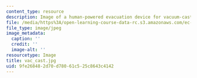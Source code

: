 ```yaml
---
content_type: resource
description: Image of a human-powered evacuation device for vacuum-casting prosthetics.
file: /media/https%3A/open-learning-course-data-rc.s3.amazonaws.com/ec-715-d-lab-disseminating-innovations-for-the-common-good-spring-2007/9fe268482d70d78061c525c8643c4142_vac_cast.jpg
file_type: image/jpeg
image_metadata:
  caption: ''
  credit: ''
  image-alt: ''
resourcetype: Image
title: vac_cast.jpg
uid: 9fe26848-2d70-d780-61c5-25c8643c4142
---
```

